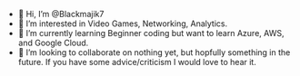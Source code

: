 - 👋 Hi, I’m @Blackmajik7
- 👀 I’m interested in Video Games, Networking, Analytics.
- 🌱 I’m currently learning Beginner coding but want to learn Azure, AWS, and Google Cloud.
- 💞️ I’m looking to collaborate on nothing yet, but hopfully something in the future. If you have some advice/criticism I would love to hear it.


<!---
Blackmajik7/Blackmajik7 is a ✨ special ✨ repository because its `README.md` (this file) appears on your GitHub profile.
You can click the Preview link to take a look at your changes.
--->
